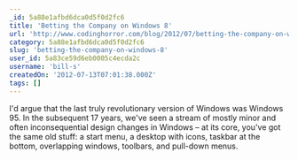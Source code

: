 ```yaml
---
_id: 5a88e1afbd6dca0d5f0d2fc6
title: 'Betting the Company on Windows 8'
url: 'http://www.codinghorror.com/blog/2012/07/betting-the-company-on-windows-8.html'
category: 5a88e1afbd6dca0d5f0d2fc6
slug: 'betting-the-company-on-windows-8'
user_id: 5a83ce59d6eb0005c4ecda2c
username: 'bill-s'
createdOn: '2012-07-13T07:01:38.000Z'
tags: []
---
```


I'd argue that the last truly revolutionary version of Windows was Windows 95. In the subsequent 17 years, we've seen a stream of mostly minor and often inconsequential design changes in Windows – at its core, you've got the same old stuff: a start menu, a desktop with icons, taskbar at the bottom, overlapping windows, toolbars, and pull-down menus.
